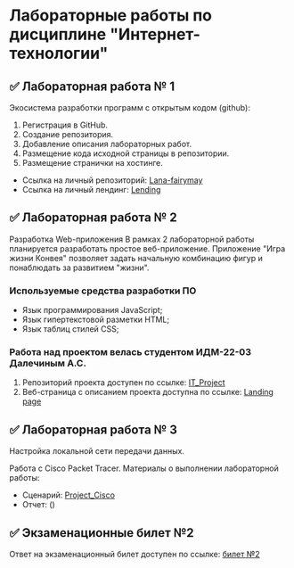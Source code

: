 # Лабораторные работы по дисциплине "Интернет-технологии"

## ✅ Лабораторная работа № 1

Экосистема разработки программ с открытым кодом (github): 
1. Регистрация в GitHub.
2. Создание репозитория.
3. Добавление описания лабораторных работ.
4. Размещение кода исходной страницы в репозитории.
5. Размещение странички на хостинге.

* Ссылка на личный репозиторий: [Lana-fairymay](https://github.com/lana-fairymay/INET-Labs-Works)
* Ссылка на личный лендинг: [Lending](https://lana-fairymay.github.io/INET-Labs-Works/)

## ✅ Лабораторная работа № 2
Разработка Web-приложения
В рамках 2 лабораторной работы планируется разработать простое веб-приложение.
Приложение "Игра жизни Конвея" позволяет задать начальную комбинацию фигур и понаблюдать за развитием "жизни".

### Используемые средства разработки ПО

   + Язык программирования JavaScript;
   + Язык гипертекстовой разметки HTML;
   + Язык таблиц стилей CSS;

### Работа над проектом велась студентом ИДМ-22-03 Далечиным А.С.
1. Репозиторий проекта доступен по ссылке: [IT_Project]()
2. Веб-страница с описанием проекта доступна по ссылке: [Landing page]()

## ✅ Лабораторная работа № 3
Настройка локальной сети передачи данных.

Работа с Сisco Packet Tracer.
Материалы о выполнении лабораторной работы:
* Сценарий: [Project_Cisco]()
* Отчет: ()

## ✅ Экзаменационные билет №2

Ответ на экзаменационный билет доступен по ссылке:
[билет №2]([https://github.com/stankin/inet-2022/wiki/exam25])
